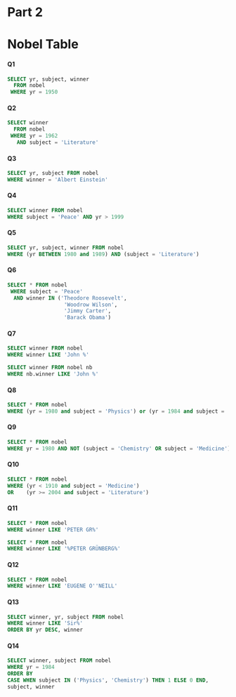 # Part 2

# Nobel Table


#### Q1
```sql
SELECT yr, subject, winner
  FROM nobel
 WHERE yr = 1950
```

#### Q2
```sql
SELECT winner
  FROM nobel
 WHERE yr = 1962
   AND subject = 'Literature'
```

#### Q3
```sql
SELECT yr, subject FROM nobel
WHERE winner = 'Albert Einstein'
```

#### Q4
```sql
SELECT winner FROM nobel 
WHERE subject = 'Peace' AND yr > 1999
```

#### Q5
```sql
SELECT yr, subject, winner FROM nobel 
WHERE (yr BETWEEN 1980 and 1989) AND (subject = 'Literature')
```

#### Q6
```sql
SELECT * FROM nobel
 WHERE subject = 'Peace'
  AND winner IN ('Theodore Roosevelt',
                  'Woodrow Wilson',
                  'Jimmy Carter',
                  'Barack Obama')
```

#### Q7
```sql
SELECT winner FROM nobel
WHERE winner LIKE 'John %'

SELECT winner FROM nobel nb
WHERE nb.winner LIKE 'John %'
```

#### Q8
```sql
SELECT * FROM nobel
WHERE (yr = 1980 and subject = 'Physics') or (yr = 1984 and subject = 'Chemistry')
```

#### Q9
```sql
SELECT * FROM nobel
WHERE yr = 1980 AND NOT (subject = 'Chemistry' OR subject = 'Medicine')
```

#### Q10
```sql
SELECT * FROM nobel 
WHERE (yr < 1910 and subject = 'Medicine')
OR    (yr >= 2004 and subject = 'Literature')
```

#### Q11
```sql
SELECT * FROM nobel
WHERE winner LIKE 'PETER GR%'

SELECT * FROM nobel
WHERE winner LIKE '%PETER GRÜNBERG%'
```


#### Q12
```sql
SELECT * FROM nobel
WHERE winner LIKE 'EUGENE O''NEILL'
```

#### Q13
```sql
SELECT winner, yr, subject FROM nobel
WHERE winner LIKE 'Sir%'
ORDER BY yr DESC, winner
```

#### Q14
```sql
SELECT winner, subject FROM nobel
WHERE yr = 1984
ORDER BY 
CASE WHEN subject IN ('Physics', 'Chemistry') THEN 1 ELSE 0 END,
subject, winner
```
